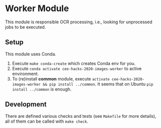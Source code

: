 # Worker Module

This module is responsible OCR processing, i.e., looking for unprocessed jobs to be executed.

## Setup

This module uses Conda.
1. Execute `make conda-create` which creates Conda env for you.
1. Execute `conda activate cee-hacks-2020-images-worker` to active environment.
1. To (re)install **common** module, execute `activate cee-hacks-2020-images-worker && pip install ../common`.
   It seems that on Ubuntu `pip install ../common` is enough.

## Development

There are defined various checks and tests (see `Makefile` for more details), all of
them can be called with `make check`.
